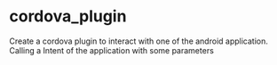 # cordova_plugin

Create a cordova plugin to interact with one of the android application.
Calling a Intent of the application with some parameters

